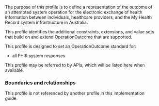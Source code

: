 The purpose of this profile is to define a representation of the outcome of an attempted system operation for the electronic exchange of health information between individuals, healthcare providers, and the My Health Record system infrastructure in Australia.

This profile identifies the additional constraints, extensions, and value sets that build on and extend [OperationOutcome ](http://hl7.org/fhir/R4/operationoutcome.html) that are supported. 

This profile is designed to set an OperationOutcome standard for:
* all FHIR system responses 

This profile may be referred to by APIs, which will be listed here when available.


### Boundaries and relationships
This profile is not referenced by another profile in this implementation guide.  
